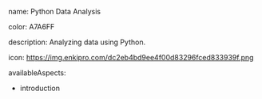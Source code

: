 name: Python Data Analysis

color: A7A6FF

description: Analyzing data using Python.

icon: https://img.enkipro.com/dc2eb4bd9ee4f00d83296fced833939f.png

availableAspects:
  - introduction